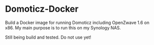 # Domoticz-Docker
Build a Docker image for running Domoticz including OpenZwave 1.6 on x86.
My main purpose is to run this on my Synology NAS.

Still being build and tested. Do not use yet!

